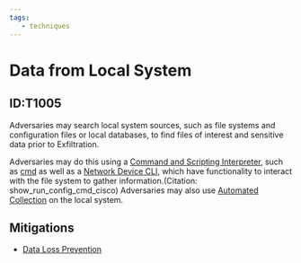 ```yaml
---
tags:
   - techniques
---
```

# Data from Local System
## ID:T1005
Adversaries may search local system sources, such as file systems and configuration files or local databases, to find files of interest and sensitive data prior to Exfiltration.

Adversaries may do this using a [Command and Scripting Interpreter](/mitre/techniques/T1059), such as [cmd](/mitre/software/S0106) as well as a [Network Device CLI](/mitre/techniques/T1059/008), which have functionality to interact with the file system to gather information.(Citation: show_run_config_cmd_cisco) Adversaries may also use [Automated Collection](/mitre/techniques/T1119) on the local system.

## Mitigations
* [Data Loss Prevention](/mitre/mitigations/M1057)
